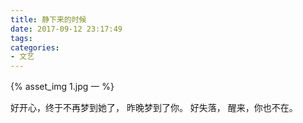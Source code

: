 ```yaml
---
title: 静下来的时候
date: 2017-09-12 23:17:49
tags:
categories:
- 文艺
---
```

{% asset_img 1.jpg 一 %}

好开心，终于不再梦到她了，
昨晚梦到了你。
好失落，
醒来，你也不在。